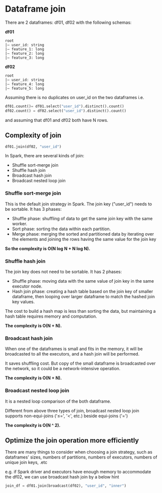 # Dataframe join

There are 2 dataframes: df01, df02 with the following schemas:

**df01**
```
root
|— user_id: string
|— feature_1: long
|— feature_2: long
|— feature_3: long
```

**df02**
```
root
|— user_id: string
|— feature_4: long
|— feature_5: long
```

Assuming there is no duplicates on user_id on the two dataframes i.e.
```python
df01.count()= df01.select("user_id").distinct().count()
df02.count() = df02.select("user_id").distinct().count()
```
and assuming that df01 and df02 both have N rows.

## Complexity of join
```python
df01.join(df02, "user_id")
```
In Spark, there are several kinds of join:
- Shuffle sort-merge join
- Shuffle hash join
- Broadcast hash join
- Broadcast nested loop join

### Shuffle sort-merge join
This is the default join strategy in Spark. The join key ("user_id") needs to be sortable. It has 3 phases:
- Shuffle phase: shuffling of data to get the same join key with the same worker.
- Sort phase: sorting the data within each partition.
- Merge phase: merging the sorted and partitioned data by iterating over the elements and joining the rows having the same value for the join key

**So the complexity is O(N log N + N log N).**

### Shuffle hash join
The join key does not need to be sortable. It has 2 phases:
- Shuffle phase: moving data with the same value of join key in the same executor node.
- Hash join phase: creating a hash table based on the join key of smaller dataframe, then looping over larger dataframe to match the hashed join key values.

The cost to build a hash map is less than sorting the data, but maintaining a hash table requires memory and computation.

**The complexity is O(N + N).**

### Broadcast hash join
When one of the dataframes is small and fits in the memory, it will be broadcasted to all the executors, and a hash join will be performed.

It saves shuffling cost. But copy of the small dataframe is broadcasted over the network, so it could be a network-intensive operation.

**The complexity is O(N + N).**

### Broadcast nested loop join
It is a nested loop comparison of the both dataframe.

Different from above three types of join, broadcast nested loop join supports non-equi-joins ('≤=', '<', etc.) beside equi-joins ('=')

**The complexity is O(N ^ 2).**

## Optimize the join operation more efficiently
There are many things to consider when choosing a join strategy, such as dataframes' sizes, numbers of partitions, numbers of executors, numbers of unique join keys, .etc

e.g. if Spark driver and executors have enough memory to accommodate the df02, we can use broadcast hash join by a below hint
```python
join_df = df01.join(broadcast(df02), "user_id", "inner")
```